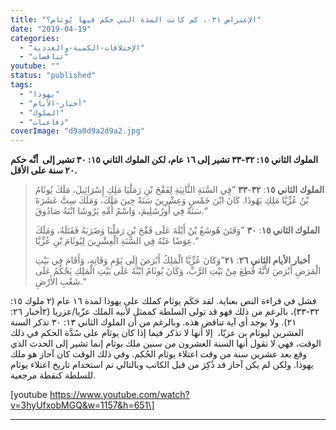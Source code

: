```yaml
---
title: "الإعتراض ٠٣١، كم كانت المدة التي حكم فيها يُوثام؟"
date: "2019-04-19"
categories: 
  - "الإختلافات-الكمية-والعددية"
  - "تناقضات"
youtube: ""
status: "published"
tags: 
  - "يهوذا"
  - "أخبار-الأيام"
  - "الملوك"
  - "دفاعيات"
coverImage: "d9a0d9a2d9a2.jpg"
---
```


**الملوك الثاني ١٥: ٣٢-٣٣ تشير إلى ١٦ عام، لكن الملوك الثاني ١٥: ٣٠ تشير إلى  أنَّه حكم ٢٠ سنة على الأقل.**

> **الملوك الثاني ١٥**: **٣٢**\-**٣٣** ”فِي السَّنَةِ الثَّانِيَةِ لِفَقْحَ بْنِ رَمَلْيَا مَلِكِ إِسْرَائِيلَ، مَلَكَ يُوثَامُ بْنُ عُزِّيَّا مَلِكِ يَهُوذَا. كَانَ ابْنَ خَمْسٍ وَعِشْرِينَ سَنَةً حِينَ مَلَكَ، وَمَلَكَ سِتَّ عَشَرَةَ سَنَةً فِي أُورُشَلِيمَ، وَاسْمُ أُمِّهِ يَرُوشَا ابْنَةُ صَادُوقَ.“
> 
> **الملوك الثاني ١٥**: **٣٠** ”وَفَتَنَ هُوشَعُ بْنُ أَيْلَةَ عَلَى فَقْحَ بْنِ رَمَلْيَا وَضَرَبَهُ فَقَتَلَهُ، وَمَلَكَ عِوَضًا عَنْهُ فِي السَّنَةِ الْعِشْرِينَ لِيُوثَامَ بْنِ عُزِّيَّا.“
> 
> **أخبار الأيام الثاني ٢٦**: **٢١**”وَكَانَ عُزِّيَّا الْمَلِكُ أَبْرَصَ إِلَى يَوْمِ وَفَاتِهِ، وَأَقَامَ فِي بَيْتِ الْمَرَضِ أَبْرَصَ لأَنَّهُ قُطِعَ مِنْ بَيْتِ الرَّبِّ، وَكَانَ يُوثَامُ ابْنُهُ عَلَى بَيْتِ الْمَلِكِ يَحْكُمُ عَلَى شَعْبِ الأَرْضِ.“

فشل في قراءة النص بعناية. لقد حَكَم يوثام كملك على يهوذا لمدة ١٦ عام (٢ ملوك ١٥: ٣٢-٣٣)، بالرغم من ذلك فهو قد تولى السلطة كممثل لأبيه الملك عزّيا/عزريا (٢أخبار ٢٦: ٢١). ولا يوجد أي آية تناقض هذه. وبالرغم من أن الملوك الثاني ١٣: ٣٠ تذكر السنة العشرين ليوثام بن عزيّا،  إلا أنها لا تذكر فيما إذا كان يوثام على سُدَّة الحكم في ذلك الوقت، فهي لا تقول أنها السنة العشرون من سنين ملك يوثام إنما تشير إلى الحدث الذي وقع بعد عشرين سنة من وقت اعتلاء يوثام الحُكم. وفي ذلك الوقت كان آحاز هو ملك يهوذا. ولكن لم يكن آحاز قد ذُكِرَ من قبل الكاتب وبالتالي تم استخدام تاريخ اعتلاء يوثام للسلطة كنقطة مرجعية.

\[youtube https://www.youtube.com/watch?v=3hyUfxobMGQ&w=1157&h=651\]

* * *
